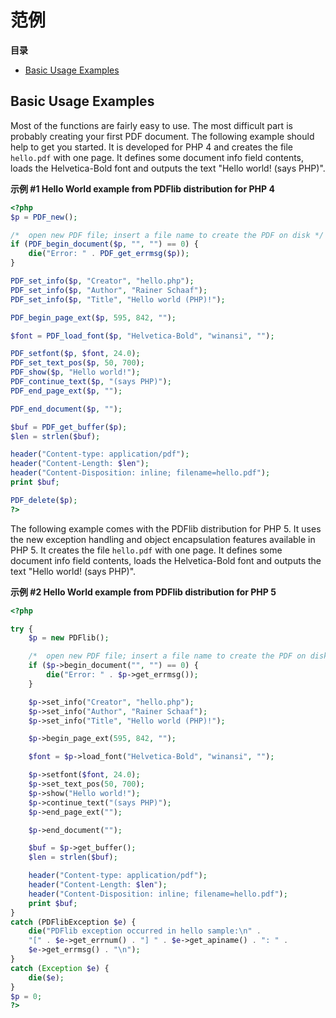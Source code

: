 范例
====

**目录**

-   [Basic Usage Examples](/pdf/examples.html#Basic%20Usage%20Examples)

Basic Usage Examples
--------------------

Most of the functions are fairly easy to use. The most difficult part is
probably creating your first PDF document. The following example should
help to get you started. It is developed for PHP 4 and creates the file
`hello.pdf` with one page. It defines some document info field contents,
loads the Helvetica-Bold font and outputs the text "Hello world! (says
PHP)".

**示例 \#1 Hello World example from PDFlib distribution for PHP 4**

``` php
<?php
$p = PDF_new();

/*  open new PDF file; insert a file name to create the PDF on disk */
if (PDF_begin_document($p, "", "") == 0) {
    die("Error: " . PDF_get_errmsg($p));
}

PDF_set_info($p, "Creator", "hello.php");
PDF_set_info($p, "Author", "Rainer Schaaf");
PDF_set_info($p, "Title", "Hello world (PHP)!");

PDF_begin_page_ext($p, 595, 842, "");

$font = PDF_load_font($p, "Helvetica-Bold", "winansi", "");

PDF_setfont($p, $font, 24.0);
PDF_set_text_pos($p, 50, 700);
PDF_show($p, "Hello world!");
PDF_continue_text($p, "(says PHP)");
PDF_end_page_ext($p, "");

PDF_end_document($p, "");

$buf = PDF_get_buffer($p);
$len = strlen($buf);

header("Content-type: application/pdf");
header("Content-Length: $len");
header("Content-Disposition: inline; filename=hello.pdf");
print $buf;

PDF_delete($p);
?>
```

The following example comes with the PDFlib distribution for PHP 5. It
uses the new exception handling and object encapsulation features
available in PHP 5. It creates the file `hello.pdf` with one page. It
defines some document info field contents, loads the Helvetica-Bold font
and outputs the text "Hello world! (says PHP)".

**示例 \#2 Hello World example from PDFlib distribution for PHP 5**

``` php
<?php

try {
    $p = new PDFlib();

    /*  open new PDF file; insert a file name to create the PDF on disk */
    if ($p->begin_document("", "") == 0) {
        die("Error: " . $p->get_errmsg());
    }

    $p->set_info("Creator", "hello.php");
    $p->set_info("Author", "Rainer Schaaf");
    $p->set_info("Title", "Hello world (PHP)!");

    $p->begin_page_ext(595, 842, "");

    $font = $p->load_font("Helvetica-Bold", "winansi", "");

    $p->setfont($font, 24.0);
    $p->set_text_pos(50, 700);
    $p->show("Hello world!");
    $p->continue_text("(says PHP)");
    $p->end_page_ext("");

    $p->end_document("");

    $buf = $p->get_buffer();
    $len = strlen($buf);

    header("Content-type: application/pdf");
    header("Content-Length: $len");
    header("Content-Disposition: inline; filename=hello.pdf");
    print $buf;
}
catch (PDFlibException $e) {
    die("PDFlib exception occurred in hello sample:\n" .
    "[" . $e->get_errnum() . "] " . $e->get_apiname() . ": " .
    $e->get_errmsg() . "\n");
}
catch (Exception $e) {
    die($e);
}
$p = 0;
?>
```
